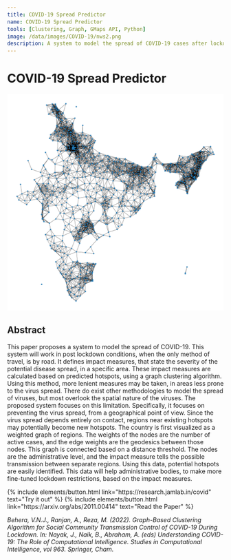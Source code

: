 ```yaml
---
title: COVID-19 Spread Predictor
name: COVID-19 Spread Predictor
tools: [Clustering, Graph, GMaps API, Python]
image: /data/images/COVID-19/nws2.png
description: A system to model the spread of COVID-19 cases after lockdown has been proposed, to define new preventive measures based on hotspots, using the graph clustering algorithm.
---
```


# COVID-19 Spread Predictor

![](/data/images/COVID-19/map.png)

## Abstract
This paper proposes a system to model the spread of COVID-19. This system will work in post lockdown conditions, when the only method of travel, is by road. It defines impact measures, that state the severity of the potential disease spread, in a specific area. These impact measures are calculated based on predicted hotspots, using a graph clustering algorithm. Using this method, more lenient measures may be taken, in areas less prone to the virus spread. There do exist other methodologies to model the spread of viruses, but most overlook the spatial nature of the viruses. The proposed system focuses on this limitation. Specifically, it focuses on preventing the virus spread, from a geographical point of view.  Since the virus spread depends entirely on contact, regions near existing hotspots may potentially become new hotspots. The country is first visualized as a weighted graph of regions. The weights of the nodes are the number of active cases, and the edge weights are the geodesics between those nodes. This graph is connected based on a distance threshold. The nodes are the administrative level, and the impact measure tells the possible transmission between separate regions. Using this data, potential hotspots are easily identified. This data will help administrative bodies, to make more fine-tuned lockdown restrictions, based on the impact measures.

<p class="text-center">
{% include elements/button.html link="https://research.jamlab.in/covid" text="Try it out" %}
{% include elements/button.html link="https://arxiv.org/abs/2011.00414" text="Read the Paper" %}
</p>

_Behera, V.N.J., Ranjan, A., Reza, M. (2022). Graph-Based Clustering Algorithm for Social Community Transmission Control of COVID-19 During Lockdown. In: Nayak, J., Naik, B., Abraham, A. (eds) Understanding COVID-19: The Role of Computational Intelligence. Studies in Computational Intelligence, vol 963. Springer, Cham._